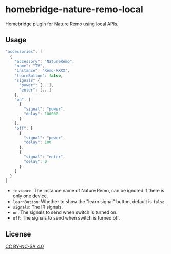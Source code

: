 # homebridge-nature-remo-local

Homebridge plugin for Nature Remo using local APIs.

## Usage

```js
"accessories": [
  {
    "accessory": "NatureRemo",
    "name": "TV",
    "instance": "Remo-XXXX",
    "learnButton": false,
    "signals" {
      "power": [...],
      "enter": [...]
    },
    "on": [
      {
        "signal": "power",
        "delay": 100000
      }
    ],
    "off": [
      {
        "signal": "power",
        "delay": 100
      },
      {
        "signal": "enter",
        "delay": 0
      }
    ]
  }
]
```

* `instance`: The instance name of Nature Remo, can be ignored if there is only
  one device.
* `learnButton`: Whether to show the "learn signal" button, default is `false`.
* `signals`: The IR signals.
* `on`: The signals to send when switch is turned on.
* `off`: The signals to send when switch is turned off.

## License

[CC BY-NC-SA 4.0](https://creativecommons.org/licenses/by-nc-sa/4.0/)
